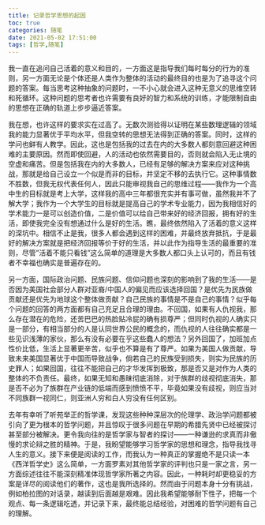 ```yaml
---
title: 记录哲学思想的起因
toc: true
categories: 随笔
date: 2021-05-02 17:51:00
tags: [哲学,随笔]
---
```


我一直在追问自己活着的意义和目的，一方面这是指导我们每时每分的行为的准则，另一方面无论是个体还是人类作为整体的活动的最终目的也是为了追寻这个问题的答案。每当思考这种抽象的问题时，一不小心就会进入这种无意义的思维空转和死循环。这种问题的思考者也许需要有良好的智力和系统的训练，才能限制自由的思想在正确的轨道上步步逼近答案。

我在想，也许这样的要求实在过高了。无数次测验得以证明在某些数理逻辑的领域我的能力显著优于平均水平，但我空转的思想无法得到正确的答案。同时，这样的学问也鲜有人教学。因此，这也是包括我的过去在内的大多数人都刻意回避这种困难的主要原因。然而即使回避，人的活动也依然需要目的，否则就会陷入无止境的空虚和痛苦。但是包括我在内的大多数人，已经有足够的解决方案来应对这种挑战，那就是给自己设立一个似是而非的目标，并坚定不移的去执行它。这种事情数不胜数，但我无权代表任何人，因此只能审视我自己的思维过程——我作为一个高中生的目标就是考上大学，这样我的高中三年都很充实并有事可做，虽然我并不了解大学；我作为一个大学生的目标就是提高自己的学术专业能力，因为我相信好的学术能力一是可以创造价值，二是价值可以给自己带来好的经济回报，拥有好的生活，即使我完全没有想通过什么是好的生活。瞧，最终依然陷入了活着的意义这样的深坑中。相信不止是我，很多人都会遇到这样的困难，并最终放弃抵抗，于是最好的解决方案就是把经济回报等价于好的生活，并以此作为指导生活的最重要的准则，尽管”活着不能只看钱”这么简单的道理是大多数人都口头上认可的，而且有钱者不幸福也确实是普遍存在的。

另一方面，国际政治问题、民族问题、信仰问题也深刻的影响到了我的生活——是否因为美国社会部分人群对亚裔/中国人的偏见而应该选择回国？是优先为民族做贡献还是优先为地球这个整体做贡献？自己民族的事情是不是自己的事情？似乎每个问题的回答的两方面都有自己充足且合理的理由。不回国，如果有人仇视我，那么存在潜在的危险，还苦巴巴的热脸贴冷屁的确有损尊严；但同时仇视的人确实只是一部分，有相当部分的人是认同世界公民的概念的，而仇视的人往往确实都是一些见识浅薄的家伙，那么有没有必要在乎这些蠢人的想法？另外回国了，加班加点性价比低，生活上显著更辛苦，似乎也不算是有了尊严。如果为美国人做贡献，导致未来美国显著优于中国而导致战争，倘若自己的民族受到损失，则实为民族的历史罪人；如果回国，往往不能把自己的才华发挥到极致，那是否又是对作为人类的整体的不负责任。最终，如果无知和愚昧彻底消除，对于族群的歧视彻底消失，那是否不必为了族群在产业链的低端而感到愤愤不平，毕竟如果没有歧视，则应当对不同族群一视同仁，则亚洲人穷和白人穷没有任何区别。

去年有幸听了听苑举正的哲学课，发现这些种种深层次的伦理学、政治学问题都被引向了更为根本的哲学问题，并且惊叹于很多问题在早期的希腊先贤中已经被探讨甚至部分被解决。更令我向往的是哲学家与智者的探讨——一种谦逊的求真而非傲慢的求论辩之胜的精神。于是，我盼望能够学习哲学家的思想和理念，指导我找寻人生的意义。接下来便是阅读的工作，而我认为一种真正的掌握绝不是只读一本《西洋哲学史》这么简单，一方面罗素对其他哲学家的评判也只是一家之言，另一方面综述往往不能深刻精准体现哲学家所著之内容。因此，一种耗时却更稳妥的方案是详尽的阅读他们的著作，这也是我所选择的。然而由于问题本身十分有挑战，例如柏拉图的对话录，越读到后面越是艰难。因此我希望能够耐下性子，把每一个观点、每一条逻辑吃透，并记录下来，最终能总结经验，对困难的哲学问题有自己的理解。